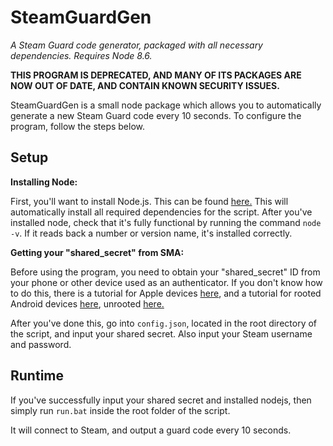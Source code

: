 # SteamGuardGen
*A Steam Guard code generator, packaged with all necessary dependencies. Requires Node 8.6.*

**THIS PROGRAM IS DEPRECATED, AND MANY OF ITS PACKAGES ARE NOW OUT OF DATE, AND CONTAIN KNOWN SECURITY ISSUES.**

SteamGuardGen is a small node package which allows you to automatically generate a new Steam Guard code every 10 seconds. To configure the program, follow the steps below.

## Setup
**Installing Node:**

First, you'll want to install Node.js. This can be found [here.](https://nodejs.org/en/) This will automatically install all required dependencies for the script. After you've installed node, check that it's fully functional by running the command `node -v`. If it reads back a number or version name, it's installed correctly.

**Getting your "shared_secret" from SMA:**

Before using the program, you need to obtain your "shared_secret" ID from your phone or other device used as an authenticator. If you don't know how to do this, there is a tutorial for Apple devices [here](https://forums.backpack.tf/index.php?/topic/45995-guide-how-to-get-your-shared-secret-from-ios-device-steam-mobile/), and a tutorial for rooted Android devices [here](https://forums.backpack.tf/index.php?/topic/46354-guide-how-to-find-the-steam-identity_secret-on-an-android-phone/), unrooted [here.](https://www.reddit.com/r/SteamBot/comments/3vzboz/is_it_possible_to_get_shared_secret_from_android/)

After you've done this, go into `config.json`, located in the root directory of the script, and input your shared secret. Also input your Steam username and password.

## Runtime
If you've successfully input your shared secret and installed nodejs, then simply run `run.bat` inside the root folder of the script.

It will connect to Steam, and output a guard code every 10 seconds.
